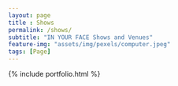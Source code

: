 ```yaml
--- 
layout: page
title : Shows
permalink: /shows/
subtitle: "IN YOUR FACE Shows and Venues" 
feature-img: "assets/img/pexels/computer.jpeg"
tags: [Page]
---
```


{% include portfolio.html %}
